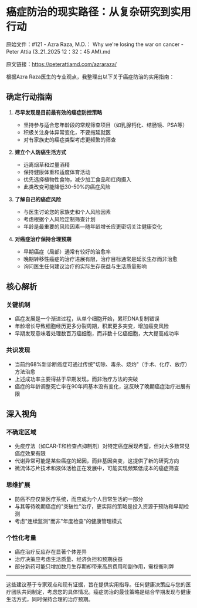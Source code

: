 # 癌症防治的现实路径：从复杂研究到实用行动

原始文件：#121 - Azra Raza, M.D.： Why we're losing the war on cancer - Peter Attia (3_21_2025 12：32：45 AM).md

原文链接：https://peterattiamd.com/azraraza/

根据Azra Raza医生的专业观点，我整理出以下关于癌症防治的实用指南：

## 确定行动指南

1. **尽早发现是目前最有效的癌症防控策略**
   - 坚持参与适合您年龄段的常规筛查项目（如乳腺钙化、结肠镜、PSA等）
   - 积极关注身体异常变化，不要拖延就医
   - 对有家族史的癌症类型考虑更频繁的筛查

2. **建立个人防癌生活方式**
   - 远离烟草和过量酒精
   - 保持健康体重和适度体育活动
   - 优先选择植物性食物，减少加工食品和红肉摄入
   - 此类改变可能降低30-50%的癌症风险

3. **了解自己的癌症风险**
   - 与医生讨论您的家族史和个人风险因素
   - 考虑根据个人风险定制筛查计划
   - 年龄是最重要的风险因素—随年龄增长应更密切关注健康变化

4. **对癌症治疗保持合理预期**
   - 早期癌症（局部）通常有较好的治愈率
   - 晚期转移性癌症的治疗进展有限，治疗目标通常是延长生存而非治愈
   - 询问医生任何建议治疗的实际生存获益与生活质量影响

## 核心解析

### 关键机制
- 癌症发展是一个渐进过程，从单个细胞开始，累积DNA复制错误
- 年龄增长导致细胞经历更多分裂周期，积累更多突变，增加癌变风险
- 早期发现意味着处理数百万癌细胞，而非数十亿癌细胞，大大提高成功率

### 共识发现
- 当前约68%新诊断癌症可通过传统"切除、毒杀、烧灼"（手术、化疗、放疗）方法治愈
- 上述成功率主要得益于早期发现，而非治疗方法的突破
- 癌症的年龄调整死亡率在90年间基本没有变化，这反映了晚期癌症治疗进展有限

## 深入视角

### 不确定区域
- 免疫疗法（如CAR-T和检查点抑制剂）对特定癌症展现希望，但对大多数常见癌症效果有限
- 代谢异常可能是某些癌症的起因，而非基因突变，这提供了新的研究方向
- 微流体芯片技术和液体活检正在发展中，可能实现频繁低成本的癌症筛查

### 思维扩展
- 防癌不应仅靠医疗系统，而应成为个人日常生活的一部分
- 与其等待晚期癌症的"突破性"治疗，更实际的策略是投入资源于预防和早期检测
- 考虑"连续监测"而非"年度检查"的健康管理模式

### 个性化考量
- 癌症治疗反应存在显著个体差异
- 治疗决策应考虑生活质量、经济负担和预期获益
- 部分新药可能只增加数月生存期却带来高昂费用和副作用，需权衡利弊

---

这些建议基于专家观点和现有证据，旨在提供实用指导。任何健康决策应与您的医疗团队共同制定，考虑您的具体情况。癌症防治的最佳策略是结合早期发现与健康生活方式，同时保持合理的治疗预期。